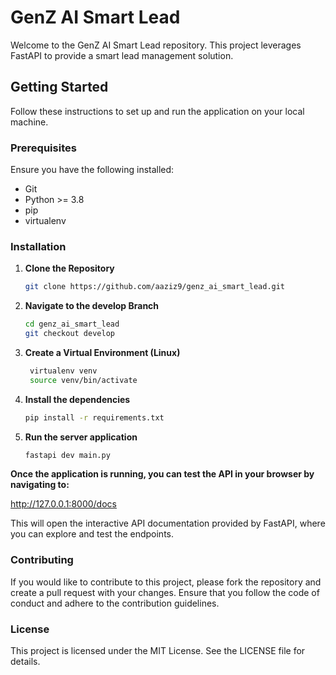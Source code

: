# GenZ AI Smart Lead

Welcome to the GenZ AI Smart Lead repository. This project leverages FastAPI to provide a smart lead management solution.

## Getting Started

Follow these instructions to set up and run the application on your local machine.

### Prerequisites

Ensure you have the following installed:
- Git
- Python >= 3.8
- pip
- virtualenv

### Installation

1. **Clone the Repository**
   ```bash
   git clone https://github.com/aaziz9/genz_ai_smart_lead.git
2. **Navigate to the develop Branch**

    ```bash
    cd genz_ai_smart_lead
    git checkout develop

3. **Create a Virtual Environment (Linux)**

   ```bash
    virtualenv venv
    source venv/bin/activate
4. **Install the dependencies**
    ```bash
    pip install -r requirements.txt
5. **Run the server application**
    ```bash
    fastapi dev main.py
**Once the application is running, you can test the API in your browser by navigating to:**

http://127.0.0.1:8000/docs

This will open the interactive API documentation provided by FastAPI, where you can explore and test the endpoints.

 ### **Contributing**
If you would like to contribute to this project, please fork the repository and create a pull request with your changes. Ensure that you follow the code of conduct and adhere to the contribution guidelines.

### **License**
This project is licensed under the MIT License. See the LICENSE file for details.